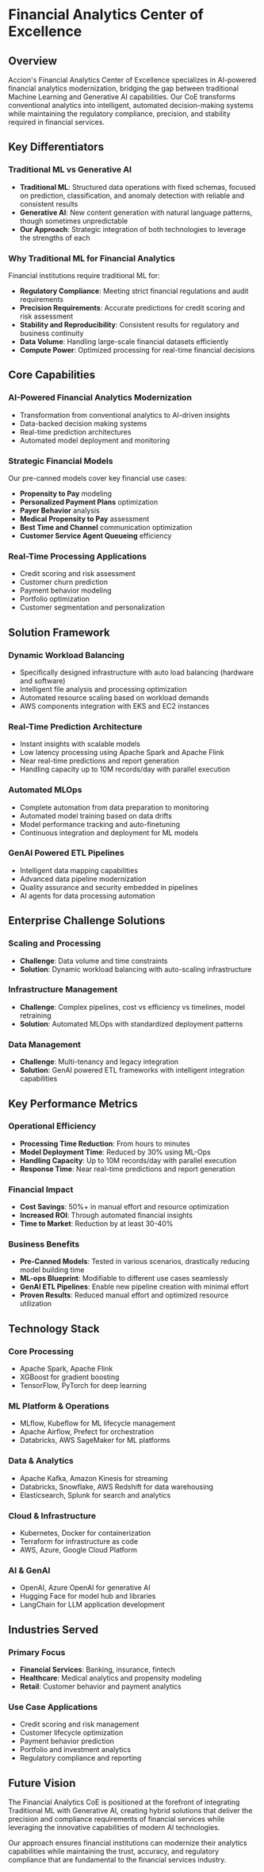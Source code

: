 # Financial Analytics Center of Excellence

## Overview

Accion's Financial Analytics Center of Excellence specializes in AI-powered financial analytics modernization, bridging the gap between traditional Machine Learning and Generative AI capabilities. Our CoE transforms conventional analytics into intelligent, automated decision-making systems while maintaining the regulatory compliance, precision, and stability required in financial services.

## Key Differentiators

### Traditional ML vs Generative AI
- **Traditional ML**: Structured data operations with fixed schemas, focused on prediction, classification, and anomaly detection with reliable and consistent results
- **Generative AI**: New content generation with natural language patterns, though sometimes unpredictable
- **Our Approach**: Strategic integration of both technologies to leverage the strengths of each

### Why Traditional ML for Financial Analytics
Financial institutions require traditional ML for:
- **Regulatory Compliance**: Meeting strict financial regulations and audit requirements
- **Precision Requirements**: Accurate predictions for credit scoring and risk assessment
- **Stability and Reproducibility**: Consistent results for regulatory and business continuity
- **Data Volume**: Handling large-scale financial datasets efficiently
- **Compute Power**: Optimized processing for real-time financial decisions

## Core Capabilities

### AI-Powered Financial Analytics Modernization
- Transformation from conventional analytics to AI-driven insights
- Data-backed decision making systems
- Real-time prediction architectures
- Automated model deployment and monitoring

### Strategic Financial Models
Our pre-canned models cover key financial use cases:
- **Propensity to Pay** modeling
- **Personalized Payment Plans** optimization  
- **Payer Behavior** analysis
- **Medical Propensity to Pay** assessment
- **Best Time and Channel** communication optimization
- **Customer Service Agent Queueing** efficiency

### Real-Time Processing Applications
- Credit scoring and risk assessment
- Customer churn prediction
- Payment behavior modeling
- Portfolio optimization  
- Customer segmentation and personalization

## Solution Framework

### Dynamic Workload Balancing
- Specifically designed infrastructure with auto load balancing (hardware and software)
- Intelligent file analysis and processing optimization
- Automated resource scaling based on workload demands
- AWS components integration with EKS and EC2 instances

### Real-Time Prediction Architecture
- Instant insights with scalable models
- Low latency processing using Apache Spark and Apache Flink
- Near real-time predictions and report generation
- Handling capacity up to 10M records/day with parallel execution

### Automated MLOps
- Complete automation from data preparation to monitoring
- Automated model training based on data drifts
- Model performance tracking and auto-finetuning
- Continuous integration and deployment for ML models

### GenAI Powered ETL Pipelines
- Intelligent data mapping capabilities
- Advanced data pipeline modernization
- Quality assurance and security embedded in pipelines
- AI agents for data processing automation

## Enterprise Challenge Solutions

### Scaling and Processing
- **Challenge**: Data volume and time constraints
- **Solution**: Dynamic workload balancing with auto-scaling infrastructure

### Infrastructure Management  
- **Challenge**: Complex pipelines, cost vs efficiency vs timelines, model retraining
- **Solution**: Automated MLOps with standardized deployment patterns

### Data Management
- **Challenge**: Multi-tenancy and legacy integration
- **Solution**: GenAI powered ETL frameworks with intelligent integration capabilities

## Key Performance Metrics

### Operational Efficiency
- **Processing Time Reduction**: From hours to minutes
- **Model Deployment Time**: Reduced by 30% using ML-Ops
- **Handling Capacity**: Up to 10M records/day with parallel execution
- **Response Time**: Near real-time predictions and report generation

### Financial Impact  
- **Cost Savings**: 50%+ in manual effort and resource optimization
- **Increased ROI**: Through automated financial insights
- **Time to Market**: Reduction by at least 30-40%

### Business Benefits
- **Pre-Canned Models**: Tested in various scenarios, drastically reducing model building time
- **ML-ops Blueprint**: Modifiable to different use cases seamlessly  
- **GenAI ETL Pipelines**: Enable new pipeline creation with minimal effort
- **Proven Results**: Reduced manual effort and optimized resource utilization

## Technology Stack

### Core Processing
- Apache Spark, Apache Flink
- XGBoost for gradient boosting
- TensorFlow, PyTorch for deep learning

### ML Platform & Operations
- MLflow, Kubeflow for ML lifecycle management
- Apache Airflow, Prefect for orchestration
- Databricks, AWS SageMaker for ML platforms

### Data & Analytics
- Apache Kafka, Amazon Kinesis for streaming
- Databricks, Snowflake, AWS Redshift for data warehousing
- Elasticsearch, Splunk for search and analytics

### Cloud & Infrastructure
- Kubernetes, Docker for containerization
- Terraform for infrastructure as code
- AWS, Azure, Google Cloud Platform

### AI & GenAI
- OpenAI, Azure OpenAI for generative AI
- Hugging Face for model hub and libraries
- LangChain for LLM application development

## Industries Served

### Primary Focus
- **Financial Services**: Banking, insurance, fintech
- **Healthcare**: Medical analytics and propensity modeling
- **Retail**: Customer behavior and payment analytics

### Use Case Applications
- Credit scoring and risk management
- Customer lifecycle optimization
- Payment behavior prediction
- Portfolio and investment analytics
- Regulatory compliance and reporting

## Future Vision

The Financial Analytics CoE is positioned at the forefront of integrating Traditional ML with Generative AI, creating hybrid solutions that deliver the precision and compliance requirements of financial services while leveraging the innovative capabilities of modern AI technologies.

Our approach ensures financial institutions can modernize their analytics capabilities while maintaining the trust, accuracy, and regulatory compliance that are fundamental to the financial services industry.